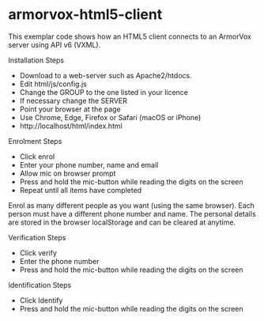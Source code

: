 # armorvox-html5-client

This exemplar code shows how an HTML5 client connects to an ArmorVox server using API v6 (VXML).

Installation Steps
* Download to a web-server such as Apache2/htdocs. 
* Edit html/js/config.js
* Change the GROUP to the one listed in your licence
* If necessary change the SERVER 
* Point your browser at the page
* Use Chrome, Edge, Firefox or Safari (macOS or iPhone)
* http://localhost/html/index.html

Enrolment Steps
* Click enrol
* Enter your phone number, name and email
* Allow mic on browser prompt
* Press and hold the mic-button while reading the digits on the screen
* Repeat until all items have completed

Enrol as many different people as you want (using the same browser). Each person must have a different phone number and name. 
The personal details are stored in the browser localStorage and can be cleared at anytime.

Verification Steps
* Click verify
* Enter the phone number
* Press and hold the mic-button while reading the digits on the screen

Identification Steps
* Click Identify
* Press and hold the mic-button while reading the digits on the screen


